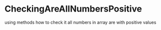 # CheckingAreAllNumbersPositive
using methods how to check it all numbers in array are with positive values
